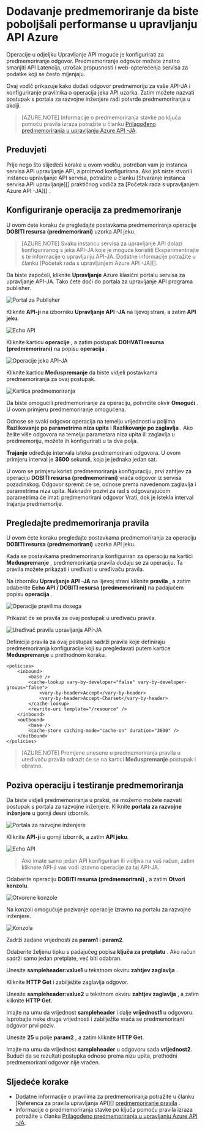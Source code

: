 <properties
    pageTitle="Dodavanje predmemoriranje da biste poboljšali performanse u upravljanju API Azure | Microsoft Azure"
    description="Saznajte kako unaprijediti Latencija, utrošak propusnosti i opterećenje web servisa za upravljanje API servisa pozive."
    services="api-management"
    documentationCenter=""
    authors="steved0x"
    manager="erikre"
    editor=""/>

<tags
    ms.service="api-management"
    ms.workload="mobile"
    ms.tgt_pltfrm="na"
    ms.devlang="na"
    ms.topic="get-started-article"
    ms.date="10/25/2016"
    ms.author="sdanie"/>

# <a name="add-caching-to-improve-performance-in-azure-api-management"></a>Dodavanje predmemoriranje da biste poboljšali performanse u upravljanju API Azure

Operacije u odjeljku Upravljanje API moguće je konfigurirati za predmemoriranje odgovor. Predmemoriranje odgovor možete znatno smanjiti API Latencija, utrošak propusnosti i web-opterećenja servisa za podatke koji se često mijenjaju.

Ovaj vodič prikazuje kako dodati odgovor predmemoriju za vaše API-JA i konfiguriranje pravilnika o operacija jeka API uzorka. Zatim možete nazvati postupak s portala za razvojne inženjere radi potvrde predmemoriranja u akciji.

>[AZURE.NOTE] Informacije o predmemoriranja stavke po ključa pomoću pravila izraza potražite u članku [Prilagođeno predmemoriranja u upravljanju Azure API -JA](api-management-sample-cache-by-key.md).

## <a name="prerequisites"></a>Preduvjeti

Prije nego što slijedeći korake u ovom vodiču, potreban vam je instanca servisa API upravljanje API, a proizvod konfigurirana. Ako još niste stvorili instancu upravljanje API servisa, potražite u članku [Stvaranje instanca servisa API upravljanje][] praktičnog vodiča za [Početak rada s upravljanjem Azure API -JA][] .

## <a name="configure-caching"> </a>Konfiguriranje operacija za predmemoriranje

U ovom ćete koraku će pregledajte postavkama predmemoriranja operacije **DOBITI resursa (predmemorirani)** uzorka API jeku.

>[AZURE.NOTE] Svaku instancu servisa za upravljanje API dolazi konfiguriranog s jeka API-JA koje je moguće koristiti Eksperimentirajte s te informacije o upravljanju API-JA. Dodatne informacije potražite u članku [Početak rada s upravljanjem Azure API -JA][].

Da biste započeli, kliknite **Upravljanje** Azure klasični portalu servisa za upravljanje API-JA. Tako ćete doći do portala za upravljanje API programa publisher.

![Portal za Publisher][api-management-management-console]

Kliknite **API-ji** na izborniku **Upravljanje API -JA** na lijevoj strani, a zatim **API jeku**.

![Echo API][api-management-echo-api]

Kliknite karticu **operacije** , a zatim postupak **DOHVATI resursa (predmemorirani)** na popisu **operacija** .

![Operacije jeka API-JA][api-management-echo-api-operations]

Kliknite karticu **Međuspremanje** da biste vidjeli postavkama predmemoriranja za ovaj postupak.

![Kartica predmemoriranja][api-management-caching-tab]

Da biste omogućili predmemoriranje za operaciju, potvrdite okvir **Omogući** . U ovom primjeru predmemoriranje omogućena.

Odnose se svaki odgovor operacija na temelju vrijednosti u poljima **Razlikovanje po parametrima niza upita** i **Razlikovanje po zaglavlja** . Ako želite više odgovora na temelju parametara niza upita ili zaglavlja u predmemoriju, možete ih konfigurirati u ta dva polja.

**Trajanje** određuje intervala isteka predmemorirani odgovora. U ovom primjeru interval je **3600** sekundi, koja je jednaka jedan sat.

U ovom se primjeru koristi predmemoriranja konfiguraciju, prvi zahtjev za operaciju **DOBITI resursa (predmemorirani)** vraća odgovor iz servisa pozadinskog. Odgovor spremit će se, odnose prema navedenom zaglavlja i parametrima niza upita. Naknadni pozivi za rad s odgovarajućom parametrima će imati predmemorirani odgovor Vrati, dok je istekla interval trajanja predmemorije.

## <a name="caching-policies"> </a>Pregledajte predmemoriranja pravila

U ovom ćete koraku pregledajte postavkama predmemoriranja za operaciju **DOBITI resursa (predmemorirani)** uzorka API jeku.

Kada se postavkama predmemoriranja konfiguriran za operaciju na kartici **Međuspremanje** , predmemoriranja pravila dodaju se za operaciju. Ta pravila možete prikazati i uređivati u uređivaču pravila.

Na izborniku **Upravljanje API -JA** na lijevoj strani kliknite **pravila** , a zatim odaberite **Echo API / DOBITI resursa (predmemorirani)** na padajućem popisu **operacija** .

![Operacije pravilima dosega][api-management-operation-dropdown]

Prikazat će se pravila za ovaj postupak u uređivaču pravila.

![Uređivač pravila upravljanja API-JA][api-management-policy-editor]

Definicija pravila za ovaj postupak sadrži pravila koje definiraju predmemoriranja konfiguracije koji su pregledavati putem kartice **Međuspremanje** u prethodnom koraku.

    <policies>
        <inbound>
            <base />
            <cache-lookup vary-by-developer="false" vary-by-developer-groups="false">
                <vary-by-header>Accept</vary-by-header>
                <vary-by-header>Accept-Charset</vary-by-header>
            </cache-lookup>
            <rewrite-uri template="/resource" />
        </inbound>
        <outbound>
            <base />
            <cache-store caching-mode="cache-on" duration="3600" />
        </outbound>
    </policies>

>[AZURE.NOTE] Promjene unesene u predmemoriranja pravila u uređivaču pravila odrazit će se na kartici **Međuspremanje** postupak i obratno.

## <a name="test-operation"> </a>Poziva operaciju i testiranje predmemoriranja

Da biste vidjeli predmemoriranja u praksi, ne možemo možete nazvati postupak s portala za razvojne inženjere. Kliknite **portala za razvojne inženjere** u gornji desni izbornik.

![Portala za razvojne inženjere][api-management-developer-portal-menu]

Kliknite **API-ji** u gornji izbornik, a zatim **API jeku**.

![Echo API][api-management-apis-echo-api]

>Ako imate samo jedan API konfiguriran ili vidljiva na vaš račun, zatim kliknete API-ji vas vodi izravno operacije za taj API-JA.

Odaberite operaciju **DOBITI resursa (predmemorirani)** , a zatim **Otvori konzolu**.

![Otvorene konzole][api-management-open-console]

Na konzoli omogućuje pozivanje operacije izravno na portalu za razvojne inženjere.

![Konzola][api-management-console]

Zadrži zadane vrijednosti za **param1** i **param2**.

Odaberite željenu tipku s padajućeg popisa **ključa za pretplatu** . Ako račun sadrži samo jedan pretplate, već biti odabran.

Unesite **sampleheader:value1** u tekstnom okviru **zahtjev zaglavlja** .

Kliknite **HTTP Get** i zabilježite zaglavlja odgovor.

Unesite **sampleheader:value2** u tekstnom okviru **zahtjev zaglavlja** , a zatim kliknite **HTTP Get**.

Imajte na umu da vrijednost **sampleheader** i dalje **vrijednost1** u odgovoru. Isprobajte neke druge vrijednosti i zabilježite vraća se predmemorirani odgovor prvi poziv.

Unesite **25** u polje **param2** , a zatim kliknite **HTTP Get**.

Imajte na umu da vrijednost **sampleheader** u odgovoru sada **vrijednost2**. Budući da se rezultati postupka odnose prema nizu upita, prethodni predmemorirani odgovor nije vraćen.

## <a name="next-steps"> </a>Sljedeće korake

-   Dodatne informacije o pravilima za predmemoriranja potražite u članku [Referenca za pravila upravljanja API][] [predmemoriranje pravila][] .
-   Informacije o predmemoriranja stavke po ključa pomoću pravila izraza potražite u članku [Prilagođeno predmemoriranja u upravljanju Azure API -JA](api-management-sample-cache-by-key.md).

[api-management-management-console]: ./media/api-management-howto-cache/api-management-management-console.png
[api-management-echo-api]: ./media/api-management-howto-cache/api-management-echo-api.png
[api-management-echo-api-operations]: ./media/api-management-howto-cache/api-management-echo-api-operations.png
[api-management-caching-tab]: ./media/api-management-howto-cache/api-management-caching-tab.png
[api-management-operation-dropdown]: ./media/api-management-howto-cache/api-management-operation-dropdown.png
[api-management-policy-editor]: ./media/api-management-howto-cache/api-management-policy-editor.png
[api-management-developer-portal-menu]: ./media/api-management-howto-cache/api-management-developer-portal-menu.png
[api-management-apis-echo-api]: ./media/api-management-howto-cache/api-management-apis-echo-api.png
[api-management-open-console]: ./media/api-management-howto-cache/api-management-open-console.png
[api-management-console]: ./media/api-management-howto-cache/api-management-console.png


[How to add operations to an API]: api-management-howto-add-operations.md
[How to add and publish a product]: api-management-howto-add-products.md
[Monitoring and analytics]: api-management-monitoring.md
[Add APIs to a product]: api-management-howto-add-products.md#add-apis
[Publish a product]: api-management-howto-add-products.md#publish-product
[Početak rada s upravljanjem API Azure]: api-management-get-started.md

[Referenca za pravila upravljanja API-JA]: https://msdn.microsoft.com/library/azure/dn894081.aspx
[Predmemoriranje pravila]: https://msdn.microsoft.com/library/azure/dn894086.aspx

[Stvoriti instancu servisa za upravljanje API-JA]: api-management-get-started.md#create-service-instance

[Configure an operation for caching]: #configure-caching
[Review the caching policies]: #caching-policies
[Call an operation and test the caching]: #test-operation
[Next steps]: #next-steps
